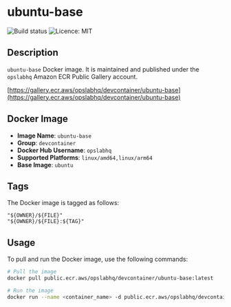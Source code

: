 # ubuntu-base

![Build status](https://github.com/opslabhqx/docker-images/actions/workflows/build-push-ubuntu-base.yml/badge.svg)
![Licence: MIT](https://img.shields.io/github/license/opslabhqx/devcontainer)

## Description

`ubuntu-base` Docker image. It is maintained and published under the `opslabhq` Amazon ECR Public Gallery account.

[https://gallery.ecr.aws/opslabhq/devcontainer/ubuntu-base](https://gallery.ecr.aws/opslabhq/devcontainer/ubuntu-base)

## Docker Image

- **Image Name**: `ubuntu-base`
- **Group**: `devcontainer`
- **Docker Hub Username**: `opslabhq`
- **Supported Platforms**: `linux/amd64,linux/arm64`
- **Base Image**: `ubuntu`

## Tags

The Docker image is tagged as follows:

```
"${OWNER}/${FILE}"
"${OWNER}/${FILE}:${TAG}"
```

## Usage

To pull and run the Docker image, use the following commands:

```bash
# Pull the image
docker pull public.ecr.aws/opslabhq/devcontainer/ubuntu-base:latest

# Run the image
docker run --name <container_name> -d public.ecr.aws/opslabhq/devcontainer/ubuntu-base:latest
```
